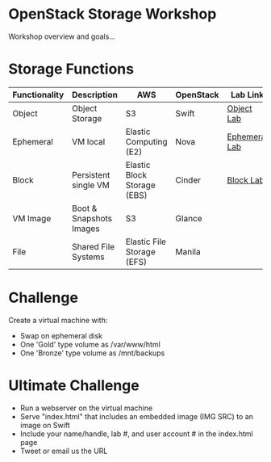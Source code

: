 # OpenStack Storage Workshop

Workshop overview and goals...

# Storage Functions

| Functionality  | Description              | AWS                           | OpenStack | Lab Link                                       |
| -------------- | -------------------------| ----------------------------- | --------- | ---------------------------------------------- |
| Object         | Object Storage           | S3                            | Swift     |<A HREF="ObjectStorage.md">Object Lab</A>       |
| Ephemeral      | VM local                 | Elastic Computing (E2)        | Nova      |<A HREF="EphemeralStorage.md">Ephemeral Lab</A> |
| Block          | Persistent single VM     | Elastic Block Storage (EBS)   | Cinder    |<A HREF="BlockStorage.md">Block Lab</A>         |
| VM Image       | Boot & Snapshots Images  | S3                            | Glance    |  |
| File           | Shared File Systems      | Elastic File Storage (EFS)    | Manila    |  |


# Challenge

Create a virtual machine with:

* Swap on ephemeral disk
* One 'Gold' type volume as /var/www/html
* One 'Bronze' type volume as /mnt/backups

# Ultimate Challenge

* Run a webserver on the virtual machine
* Serve "index.html" that includes an embedded image (IMG SRC) to an image on Swift
* Include your name/handle, lab #, and user account # in the index.html page
* Tweet or email us the URL



